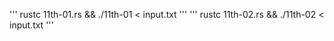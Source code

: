 '''
rustc 11th-01.rs && ./11th-01 < input.txt
'''
'''
rustc 11th-02.rs && ./11th-02 < input.txt
'''
